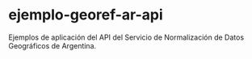 # ejemplo-georef-ar-api
Ejemplos de aplicación del API del Servicio de Normalización de Datos Geográficos de Argentina.
